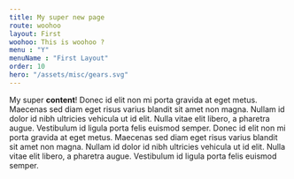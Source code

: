 ```yaml
---
title: My super new page
route: woohoo
layout: First
woohoo: This is woohoo ?
menu : "Y"
menuName : "First Layout"
order: 10
hero: "/assets/misc/gears.svg"
---
```


My super **content**! 
Donec id elit non mi porta gravida at eget metus. Maecenas sed diam eget risus varius blandit sit amet non magna. Nullam id dolor id nibh ultricies vehicula ut id elit. Nulla vitae elit libero, a pharetra augue. Vestibulum id ligula porta felis euismod semper.
Donec id elit non mi porta gravida at eget metus. Maecenas sed diam eget risus varius blandit sit amet non magna. Nullam id dolor id nibh ultricies vehicula ut id elit. Nulla vitae elit libero, a pharetra augue. Vestibulum id ligula porta felis euismod semper.